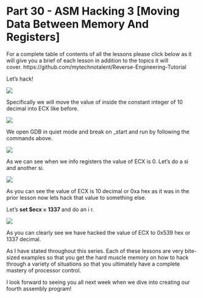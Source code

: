 <h1>Part 30 - ASM Hacking 3 [Moving Data Between Memory And Registers]</h1><p>For a complete table of contents of all the lessons please click below as it will give you a brief of each lesson in addition to the topics it will cover. https://github.com/mytechnotalent/Reverse-Engineering-Tutorial</p><p>Let’s hack! </p><div class="slate-resizable-image-embed slate-image-embed__resize-full-width"><img src="https://media-exp1.licdn.com/dms/image/C4E12AQGub95YJ2xNIA/article-inline_image-shrink_1000_1488/0/1520588657073?e=1614211200&amp;v=beta&amp;t=9ze8xKdyD7AK-7eOKxn6-Vz71wSqbEAA_uFKAeHobJU"/></div><p>Specifically we will move the value of inside the constant integer of 10 decimal into ECX like before.</p><div class="slate-resizable-image-embed slate-image-embed__resize-full-width"><img src="https://media-exp1.licdn.com/dms/image/C4E12AQFi5pz3wxNl7Q/article-inline_image-shrink_1000_1488/0/1520171419386?e=1614211200&amp;v=beta&amp;t=q5EIR5p5dis5ja0jOXz-w-xrQ8Vavk4pj_-ZXGEVKJ4"/></div><p>We open GDB in quiet mode and break on _start and run by following the commands above. </p><div class="slate-resizable-image-embed slate-image-embed__resize-middle"><img src="https://media-exp1.licdn.com/dms/image/C4E12AQHUfB0AOdqEbg/article-inline_image-shrink_1000_1488/0/1520145740732?e=1614211200&amp;v=beta&amp;t=fcxewn34K5kgr5s_as1F9u5wkoKfHH7989CNKqbFQhs"/></div><p>As we can see when we info registers the value of ECX is 0. Let’s do a si and another si. </p><div class="slate-resizable-image-embed slate-image-embed__resize-full-width"><img src="https://media-exp1.licdn.com/dms/image/C4E12AQEuWIJcIH08lw/article-inline_image-shrink_1000_1488/0/1520198737146?e=1614211200&amp;v=beta&amp;t=KdWizx3LUNOOsR4dzXSAWhSHn1GUcQkZRfvhw7GMCDY"/></div><p>As you can see the value of ECX is 10 decimal or 0xa hex as it was in the prior lesson now lets hack that value to something else.</p><p>Let’s <strong>set $ecx = 1337 </strong>and do an i r.</p><div class="slate-resizable-image-embed slate-image-embed__resize-middle"><img src="https://media-exp1.licdn.com/dms/image/C4E12AQE_kL-m9puR4Q/article-inline_image-shrink_1000_1488/0/1520588657130?e=1614211200&amp;v=beta&amp;t=qHAVi6sSaLqspxd270asxnf5ZitjE-zkNkyexVhwhf0"/></div><p>As you can clearly see we have hacked the value of ECX to 0x539 hex or 1337 decimal.</p><p>As I have stated throughout this series. Each of these lessons are very bite-sized examples so that you get the hard muscle memory on how to hack through a variety of situations so that you ultimately have a complete mastery of processor control.</p><p>I look forward to seeing you all next week when we dive into creating our fourth assembly program!</p>